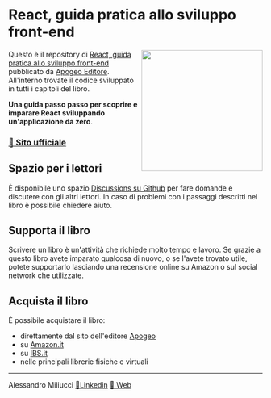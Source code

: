 # React, guida pratica allo sviluppo front-end

<a href="https://react-guida-pratica.it"><img width="240" align="right" src="https://react-guida-pratica.it/assets/react-guida-pratica-cover.png"></a>

Questo è il repository di <a href="https://www.amazon.it/dp/8850336233/">React, guida pratica allo sviluppo front-end</a> pubblicato da <a href="https://www.apogeonline.com">Apogeo Editore</a>. All'interno trovate il codice sviluppato in tutti i capitoli del libro.

**Una guida passo passo per scoprire e imparare React sviluppando un'applicazione da zero**.

### [🔗 Sito ufficiale](https://react-guida-pratica.it)

## Spazio per i lettori

È disponibile uno spazio [Discussions su Github](https://github.com/lifeisfoo/react-guida-pratica/discussions) per fare domande e discutere con gli altri lettori. In caso di problemi con i passaggi descritti nel libro è possibile chiedere aiuto.

## Supporta il libro

Scrivere un libro è un'attività che richiede molto tempo e lavoro. Se grazie a questo libro avete imparato qualcosa di nuovo, o se l'avete trovato utile, potete supportarlo lasciando una recensione online su Amazon o sul social network che utilizzate.

## Acquista il libro

È possibile acquistare il libro:

- direttamente dal sito dell'editore [Apogeo](https://www.apogeonline.com/)
- su [Amazon.it](https://www.amazon.it/dp/8850336233/)
- su [IBS.it](https://www.ibs.it/react-guida-pratica-allo-sviluppo-libro-alessandro-miliucci/e/9788850336234)
- nelle principali librerie fisiche e virtuali

---

Alessandro Miliucci [🔗Linkedin](https://www.linkedin.com/in/alessandro-miliucci/) [🔗 Web](https://miliucci.org)
